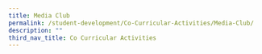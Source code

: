 ```yaml
---
title: Media Club
permalink: /student-development/Co-Curricular-Activities/Media-Club/
description: ""
third_nav_title: Co Curricular Activities
---
```

